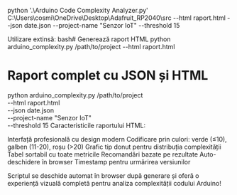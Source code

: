 python '.\Arduino Code Complexity Analyzer.py' C:\Users\cosmi\OneDrive\Desktop\Adafruit_RP2040\src   --html raport.html --json date.json --project-name "Senzor IoT" --threshold 15


Utilizare extinsă:
bash# Generează raport HTML
python arduino_complexity.py /path/to/project --html raport.html

# Raport complet cu JSON și HTML
python arduino_complexity.py /path/to/project \
  --html raport.html \
  --json date.json \
  --project-name "Senzor IoT" \
  --threshold 15
Caracteristicile raportului HTML:

Interfață profesională cu design modern
Codificare prin culori: verde (≤10), galben (11-20), roșu (>20)
Grafic tip donut pentru distribuția complexității
Tabel sortabil cu toate metricile
Recomandări bazate pe rezultate
Auto-deschidere în browser
Timestamp pentru urmărirea versiunilor

Scriptul se deschide automat în browser după generare și oferă o experiență vizuală completă pentru analiza complexității codului Arduino!